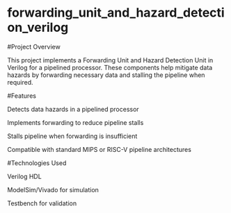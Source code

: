 # forwarding_unit_and_hazard_detection_verilog
#Project Overview

This project implements a Forwarding Unit and Hazard Detection Unit in Verilog for a pipelined processor. These components help mitigate data hazards by forwarding necessary data and stalling the pipeline when required.

#Features

Detects data hazards in a pipelined processor

Implements forwarding to reduce pipeline stalls

Stalls pipeline when forwarding is insufficient

Compatible with standard MIPS or RISC-V pipeline architectures

#Technologies Used

Verilog HDL

ModelSim/Vivado for simulation

Testbench for validation

